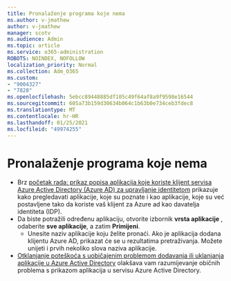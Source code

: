 ```yaml
---
title: Pronalaženje programa koje nema
ms.author: v-jmathew
author: v-jmathew
manager: scotv
ms.audience: Admin
ms.topic: article
ms.service: o365-administration
ROBOTS: NOINDEX, NOFOLLOW
localization_priority: Normal
ms.collection: Adm_O365
ms.custom:
- "9004327"
- "7828"
ms.openlocfilehash: 5ebcc89448885df105c49f64af8a9f9598e16544
ms.sourcegitcommit: 605a73b159d30634b064c1b63b0e734ceb3fdec8
ms.translationtype: MT
ms.contentlocale: hr-HR
ms.lasthandoff: 01/25/2021
ms.locfileid: "49974255"
---
```

# <a name="find-missing-applications"></a>Pronalaženje programa koje nema

- Brz [početak rada: prikaz popisa aplikacija koje koriste klijent servisa Azure Active Directory (Azure AD) za upravljanje identitetom](https://docs.microsoft.com/azure/active-directory/manage-apps/view-applications-portal) prikazuje kako pregledavati aplikacije, koje su poznate i kao aplikacije, koje su već postavljene tako da koriste vaš klijent za Azure ad kao davatelja identiteta (IDP).
- Da biste potražili određenu aplikaciju, otvorite izbornik **vrsta aplikacije** , odaberite **sve aplikacije**, a zatim **Primijeni**.
  - Unesite naziv aplikacije koju želite pronaći. Ako je aplikacija dodana klijentu Azure AD, prikazat će se u rezultatima pretraživanja. Možete unijeti i prvih nekoliko slova naziva aplikacije.
- [Otklanjanje poteškoća s uobičajenim problemom dodavanja ili uklanjanja aplikacije u Azure Active Directory](https://docs.microsoft.com/azure/active-directory/manage-apps/troubleshoot-adding-apps) olakšava vam razumijevanje običnih problema s prikazom aplikacija u servisu Azure Active Directory.
